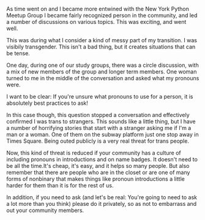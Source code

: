 As time went on and I became more entwined with the New York Python Meetup
Group I became fairly recognized person in the community, and led a number of
discussions on various topics. This was exciting, and went well.

This was during what I consider a kind of messy part of my transition. I was
visibily transgender. This isn't a bad thing, but it creates situations that
can be tense.

One day, during one of our study groups, there was a circle discussion, with a
mix of new members of the group and longer term members. One woman turned to me
in the middle of the conversation and asked what my pronouns were.

I want to be clear: If you're unsure what pronouns to use for a person, it is
absolutely best practices to ask!

In this case though, this question stopped a conversation and effectively
confirmed I was trans to strangers. This sounds like a little thing, but I have
a number of horrifying stories that start with a stranger asking me if I'm a
man or a woman. One of them on the subway platform just one stop away in Times
Square. Being outed publicly is a very real threat for trans people.

Now, this kind of threat is reduced if your community has a culture of
including pronouns in introductions and on name badges. It doesn't need to be
all the time.It's cheap, it's easy, and it helps so many people. But also
remember that there are people who are in the closet or are one of many forms
of nonbinary that makes things like pronoun introductions a little harder for
them than it is for the rest of us.

In addition, if you need to ask (and let's be real: You're going to need to ask
a lot more than you think) please do it privately, so as not to embarrass and
out your community members.

